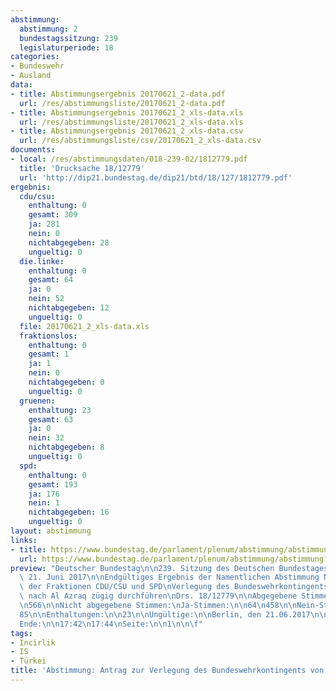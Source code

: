 ```yaml
---
abstimmung:
  abstimmung: 2
  bundestagssitzung: 239
  legislaturperiode: 18
categories:
- Bundeswehr
- Ausland
data:
- title: Abstimmungsergebnis 20170621_2-data.pdf
  url: /res/abstimmungsliste/20170621_2-data.pdf
- title: Abstimmungsergebnis 20170621_2_xls-data.xls
  url: /res/abstimmungsliste/20170621_2_xls-data.xls
- title: Abstimmungsergebnis 20170621_2_xls-data.csv
  url: /res/abstimmungsliste/csv/20170621_2_xls-data.csv
documents:
- local: /res/abstimmungsdaten/018-239-02/1812779.pdf
  title: 'Drucksache 18/12779'
  url: 'http://dip21.bundestag.de/dip21/btd/18/127/1812779.pdf'
ergebnis:
  cdu/csu:
    enthaltung: 0
    gesamt: 309
    ja: 281
    nein: 0
    nichtabgegeben: 28
    ungueltig: 0
  die.linke:
    enthaltung: 0
    gesamt: 64
    ja: 0
    nein: 52
    nichtabgegeben: 12
    ungueltig: 0
  file: 20170621_2_xls-data.xls
  fraktionslos:
    enthaltung: 0
    gesamt: 1
    ja: 1
    nein: 0
    nichtabgegeben: 0
    ungueltig: 0
  gruenen:
    enthaltung: 23
    gesamt: 63
    ja: 0
    nein: 32
    nichtabgegeben: 8
    ungueltig: 0
  spd:
    enthaltung: 0
    gesamt: 193
    ja: 176
    nein: 1
    nichtabgegeben: 16
    ungueltig: 0
layout: abstimmung
links:
- title: https://www.bundestag.de/parlament/plenum/abstimmung/abstimmung?id=480
  url: https://www.bundestag.de/parlament/plenum/abstimmung/abstimmung?id=480
preview: "Deutscher Bundestag\n\n239. Sitzung des Deutschen Bundestages\nam Mittwoch,\
  \ 21. Juni 2017\n\nEndgültiges Ergebnis der Namentlichen Abstimmung Nr. 2\n\nAntrag\
  \ der Fraktionen CDU/CSU und SPD\nVerlegung des Bundeswehrkontingents von Incirlik\
  \ nach Al Azraq zügig durchführen\nDrs. 18/12779\n\nAbgegebene Stimmen insgesamt:\n\
  \n566\n\nNicht abgegebene Stimmen:\nJa-Stimmen:\n\n64\n458\n\nNein-Stimmen:\n\n\
  85\n\nEnthaltungen:\n\n23\n\nUngültige:\n\nBerlin, den 21.06.2017\n\n0\n\nBeginn:\n\
  Ende:\n\n17:42\n17:44\nSeite:\n\n1\n\n\f"
tags:
- Incirlik
- IS
- Türkei
title: 'Abstimmung: Antrag zur Verlegung des Bundeswehrkontingents von Incirlik nach Al Azraq'
---
```


